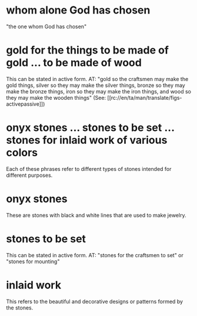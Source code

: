 # whom alone God has chosen

"the one whom God has chosen"

# gold for the things to be made of gold ... to be made of wood

This can be stated in active form. AT: "gold so the craftsmen may make the gold things, silver so they may make the silver things, bronze so they may make the bronze things, iron so they may make the iron things, and wood so they may make the wooden things" (See: [[rc://en/ta/man/translate/figs-activepassive]])

# onyx stones ... stones to be set ... stones for inlaid work of various colors

Each of these phrases refer to different types of stones intended for different purposes.

# onyx stones

These are stones with black and white lines that are used to make jewelry.

# stones to be set

This can be stated in active form. AT: "stones for the craftsmen to set" or "stones for mounting"

# inlaid work

This refers to the beautiful and decorative designs or patterns formed by the stones.